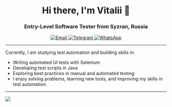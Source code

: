 <h1 align="center"> Hi there, I'm Vitalii 👋</h1>
<h3 align="center">Entry-Level Software Tester from Syzran, Russia</h3>

<div id="socials" align="center">
  <a href="mailto:zavaritskii@gmail.com">
    <img src="https://img.shields.io/badge/Email-D14836?style=for-the-badge&logo=gmail&logoColor=white" alt="Email"/>
  <a href="https://t.me/zavaritskii">
    <img src="https://img.shields.io/badge/Telegram-2CA5E0?style=for-the-badge&logo=telegram&logoColor=white" alt="Telegram"/>
  </a>
  <a href="https://wa.me/+79376630907">
    <img src="https://img.shields.io/badge/WhatsApp-25D366?style=for-the-badge&logo=whatsapp&logoColor=white" alt="WhatsApp"/>
  </a>  
</div>
<hr>
<div id="bio" align="left">
  <p>
      Currently, I am studying test automation and building skills in:
  </p>
  <ul>
    <li>Writing automated UI tests with Selenium</li>
    <li>Developing test scripts in Java</li>
    <li>Exploring best practices in manual and automated testing</li>
    <li>I enjoy solving problems, learning new tools, and improving my skills in test automation.</li>
  </ul>
</div>
<hr>
<img src="https://www.codewars.com/users/v.zavaritskii/badges/micro"/>
